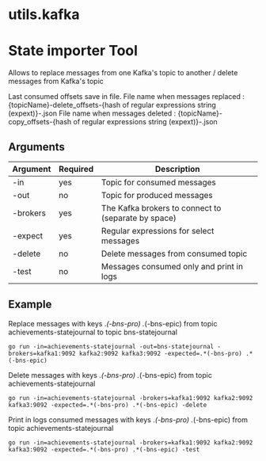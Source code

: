 # utils.kafka

State importer Tool
=====================

Allows to replace messages from one Kafka's topic to another /  delete messages from Kafka's topic

Last consumed offsets save in file. 
File name when messages replaced : {topicName}-delete_offsets-{hash of regular expressions string (expext)}-.json
File name when messages deleted  : {topicName}-copy_offsets-{hash of regular expressions string (expext)}-.json

## Arguments

Argument           | Required | Description
-------------------|----------|------------
-in                | yes      | Topic for consumed messages
-out               | no       | Topic for produced messages
-brokers           | yes      | The Kafka brokers to connect to (separate by space)
-expect            | yes      | Regular expressions for select messages
-delete           | no       | Delete messages from consumed topic
-test              | no       | Messages consumed only and print in logs

## Example

Replace messages with keys .*(-bns-pro) .*(-bns-epic) from topic achievements-statejournal to topic bns-statejournal
```
go run -in=achievements-statejournal -out=bns-statejournal -brokers=kafka1:9092 kafka2:9092 kafka3:9092 -expected=.*(-bns-pro) .*(-bns-epic)

```

Delete messages with keys .*(-bns-pro) .*(-bns-epic) from topic achievements-statejournal
```
go run -in=achievements-statejournal -brokers=kafka1:9092 kafka2:9092 kafka3:9092 -expected=.*(-bns-pro) .*(-bns-epic) -delete

```

Print in logs consumed messages with keys .*(-bns-pro) .*(-bns-epic) from topic achievements-statejournal
```
go run -in=achievements-statejournal -brokers=kafka1:9092 kafka2:9092 kafka3:9092 -expected=.*(-bns-pro) .*(-bns-epic) -test

```

